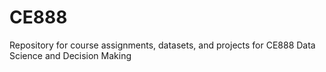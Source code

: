 # CE888
Repository for course assignments, datasets, and projects for CE888 Data Science and Decision Making
